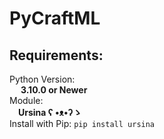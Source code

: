 # PyCraftML
## Requirements:  
Python Version:  
&emsp; **3.10.0 or Newer**  
Module:  
&emsp;**Ursina ʕ •ᴥ•ʔゝ**  
Install with Pip:
``` pip install ursina ```
